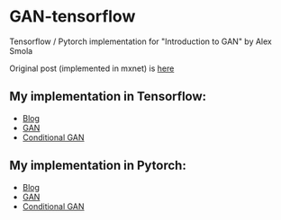 # GAN-tensorflow
Tensorflow / Pytorch implementation for "Introduction to GAN" by Alex Smola

Original post (implemented in mxnet) is [here](https://github.com/zackchase/mxnet-the-straight-dope/blob/master/P10-C01-gan-intro.ipynb)

## My implementation in Tensorflow:

- [Blog]()
- [GAN]()
- [Conditional GAN]()

## My implementation in Pytorch:

- [Blog]()
- [GAN]()
- [Conditional GAN]()
